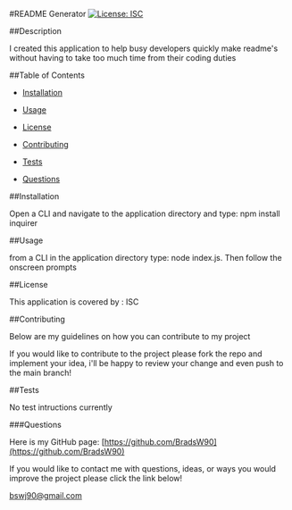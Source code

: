 #README Generator [![License: ISC](https://img.shields.io/badge/License-ISC-blue.svg)](https://opensource.org/licenses/ISC)

  ##Description

  I created this application to help busy developers quickly make readme's without having to take too much time from their coding duties

  ##Table of Contents

  - [Installation](#Installation)

  - [Usage](#Usage)

  - [License](#License)

  - [Contributing](#Contributing)

  - [Tests](#Tests)

  - [Questions](#Questions)

  ##Installation

  Open a CLI and navigate to the application directory and type: npm install inquirer

  ##Usage

  from a CLI in the application directory type: node index.js. Then follow the onscreen prompts

  ##License

  This application is covered by : ISC

  ##Contributing

  Below are my guidelines on how you can contribute to my project

  If you would like to contribute to the project please fork the repo and implement your idea, i'll be happy to review your change and even push to the main branch!

  ##Tests

  No test intructions currently

  ###Questions

  Here is my GitHub page: [https://github.com/BradsW90](https://github.com/BradsW90)

  If you would like to contact me with questions, ideas, or ways you would improve the project please click the link below!

  [bswj90@gmail.com](mailto:bswj90@gmail.com)
  
  